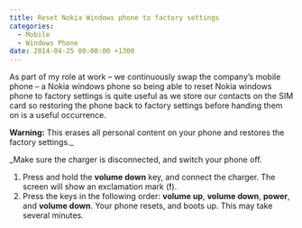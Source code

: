 ```yaml
---
title: Reset Nokia Windows phone to factory settings
categories:
  - Mobile
  - Windows Phone
date: 2014-04-25 00:00:00 +1300
---
```


As part of my role at work – we continuously swap the company’s mobile phone – a Nokia windows phone so being able to reset Nokia windows phone to factory settings is quite useful as we store our contacts on the SIM card so restoring the phone back to factory settings before handing them on is a useful occurrence.

**Warning:** This erases all personal content on your phone and restores the factory settings._

_Make sure the charger is disconnected, and switch your phone off.

  1. Press and hold the **volume down** key, and connect the charger. The screen will show an exclamation mark (**!**).
  2. Press the keys in the following order: **volume up**, **volume down**, **power**, and **volume down**. Your phone resets, and boots up. This may take several minutes.
